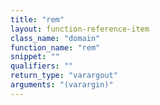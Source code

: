 ```yaml
---
title: "rem"
layout: function-reference-item
class_name: "domain"
function_name: "rem"
snippet: ""
qualifiers: ""
return_type: "varargout"
arguments: "(varargin)"
---
```


<pre class="help-text"></pre>